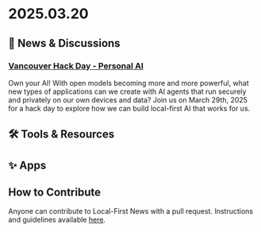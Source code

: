 # 2025.03.20

## 📰 News & Discussions

### [Vancouver Hack Day - Personal AI](https://lu.ma/m24ep4z2)
Own your AI! With open models becoming more and more powerful, what new types of applications can we create with AI agents that run securely and privately on our own devices and data? Join us on March 29th, 2025 for a hack day to explore how we can build local-first AI that works for us.

## 🛠️ Tools & Resources



## ✨ Apps



## How to Contribute
Anyone can contribute to Local-First News with a pull request. Instructions and guidelines available [here](https://github.com/localfirstnews/localfirstnews).
